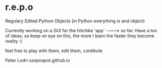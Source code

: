 # r.e.p.o
Regulary Edited Python Objects
(in Python everything is and object)

Currently working on a GUI for the hitchike 'app' ----> so far: 
Have a ton of ideas, so keep on eye on this, the more I learn the faster they become reality :)
  
feel free to play with them, edit them, contibute


Peter Lodri
szepnapot.github.io

